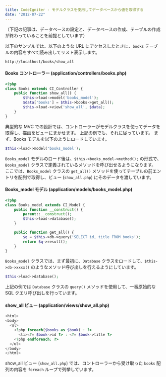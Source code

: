 ```yaml
---
title: CodeIgniter - モデルクラスを使用してデータベースから値を取得する
date: "2012-07-22"
---
```


（下記の記事は、データベースの設定と、データベースの作成、テーブルの作成が終わっていることを前提としています）

以下のサンプルでは、以下のような URL にアクセスしたときに、`books` テーブルの内容をすべて読み出してリスト表示します。

~~~
http://localhost/books/show_all
~~~

#### Books コントローラー (application/controllers/books.php)

~~~ php
<?php
class Books extends CI_Controller {
    public function show_all() {
        $this->load->model('books_model');
        $data['books'] = $this->books->get_all();
        $this->load->view('show_all', $data);
    }
}
~~~

典型的な MVC での設計では、コントローラーがモデルクラスを使ってデータを取得し、描画をビューにまかせます。
上記の例でも、それに従っています。
まず、Books モデルを以下のようにロードしています。

~~~ php
$this->load->model('books_model');
~~~

`Books_model` モデルのロード後は、`$this->books_model->method();` の形式で、`Books_model` クラスで定義されているメソッドを呼び出せるようになります。
ここでは、`Books_model` クラスの `get_all()` メソッドを使ってテーブルの前エントリを配列で取得し、ビュー (`show_all.php`) にそのデータを渡しています。


#### Books_model モデル (application/models/books_model.php)

~~~ php
<?php
class Books_model extends CI_Model {
    public function __construct() {
        parent::__construct();
        $this->load->database();
    }

    public function get_all() {
        $q = $this->db->query('SELECT id, title FROM books');
        return $q->result();
    }
}
~~~

`Books_model` クラスでは、まず最初に、`Database` クラスをロードして、`$this->db->xxxx()` のようなメソッド呼び出しを行えるようにしています。

~~~ php
$this->load->database();
~~~

上記の例では `Database` クラスの `query()` メソッドを使用して、一番原始的な SQL クエリ呼び出しを行っています。


#### show_all ビュー (application/views/show_all.php)

~~~ php
<html>
<body>
  <ul>
    <?php foreach($books as $book) : ?>
      <li><?= $book->id ?> : <?= $book->title ?>
    <?php endforeach; ?>
  </ul>
</body>
</html>
~~~

show_all ビュー (`show_all.php`) では、コントローラーから受け取った `books` 配列の内容を `foreach` ループで列挙しています。

